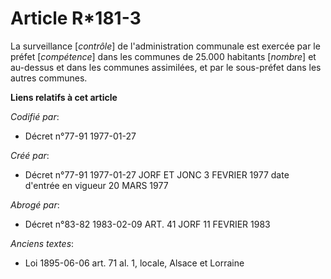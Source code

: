 # Article R*181-3

La surveillance [*contrôle*] de l'administration communale est exercée par le préfet [*compétence*] dans les communes de
25.000 habitants [*nombre*] et au-dessus et dans les communes assimilées, et par le sous-préfet dans les autres communes.

**Liens relatifs à cet article**

_Codifié par_:

  - Décret n°77-91 1977-01-27

_Créé par_:

  - Décret n°77-91 1977-01-27 JORF ET JONC 3 FEVRIER 1977 date d'entrée en vigueur 20 MARS 1977

_Abrogé par_:

  - Décret n°83-82 1983-02-09 ART. 41 JORF 11 FEVRIER 1983

_Anciens textes_:

  - Loi   1895-06-06 art. 71 al. 1, locale, Alsace et Lorraine
